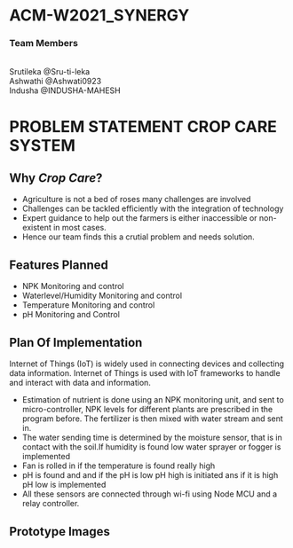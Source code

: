 # ACM-W2021_SYNERGY
### Team Members
<br>Srutileka @Sru-ti-leka<br>Ashwathi @Ashwati0923<br>Indusha @INDUSHA-MAHESH 

# PROBLEM STATEMENT CROP CARE SYSTEM

## Why ***Crop Care***?
- Agriculture is not a bed of roses many challenges are involved
- Challenges can be tackled efficiently with the integration of technology
- Expert guidance to help out the farmers is either inaccessible or non-existent in most cases.
- Hence our team finds this a crutial problem and needs solution.

## Features Planned
- NPK Monitoring and control
- Waterlevel/Humidity Monitoring and control
- Temperature Monitoring and control
- pH Monitoring and Control

## Plan Of Implementation

Internet of Things (IoT) is widely used in connecting devices and collecting data information. Internet of Things is used with IoT frameworks to handle and interact with data and information. 
- Estimation of nutrient is done using an NPK monitoring unit, and sent to micro-controller, NPK levels for different plants are prescribed in the program before. The fertilizer is then mixed with water stream and sent in.
- The water sending time is determined by the moisture sensor, that is in contact with the soil.If humidity is found low water sprayer or fogger is implemented
- Fan is rolled in if the temperature is found really high 
- pH is found and and if the pH is low pH high is initiated ans if it is high pH low is implemented
- All these sensors are connected through wi-fi using Node MCU and a relay controller.

## Prototype Images
 


